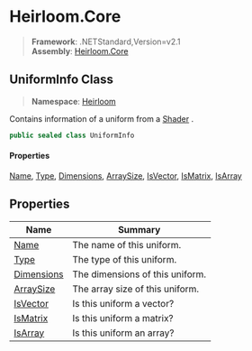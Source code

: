 # Heirloom.Core

> **Framework**: .NETStandard,Version=v2.1  
> **Assembly**: [Heirloom.Core][0]  

## UniformInfo Class

> **Namespace**: [Heirloom][0]  

Contains information of a uniform from a [Shader][1] .

```cs
public sealed class UniformInfo
```

#### Properties

[Name][2], [Type][3], [Dimensions][4], [ArraySize][5], [IsVector][6], [IsMatrix][7], [IsArray][8]

## Properties

| Name            | Summary                         |
|-----------------|---------------------------------|
| [Name][2]       | The name of this uniform.       |
| [Type][3]       | The type of this uniform.       |
| [Dimensions][4] | The dimensions of this uniform. |
| [ArraySize][5]  | The array size of this uniform. |
| [IsVector][6]   | Is this uniform a vector?       |
| [IsMatrix][7]   | Is this uniform a matrix?       |
| [IsArray][8]    | Is this uniform an array?       |

[0]: ../../Heirloom.Core.md
[1]: Shader.md
[2]: UniformInfo/Name.md
[3]: UniformInfo/Type.md
[4]: UniformInfo/Dimensions.md
[5]: UniformInfo/ArraySize.md
[6]: UniformInfo/IsVector.md
[7]: UniformInfo/IsMatrix.md
[8]: UniformInfo/IsArray.md
